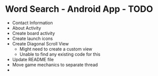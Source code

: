 # Word Search - Android App - TODO
* Contact Information
* About Activity
* Create board activity
* Create launch icons
* Create Diagonal Scroll View
  * Might need to create a custom view
  * Unable to find any existing code for this
* Update README file
* Move game mechanics to separate thread
* 